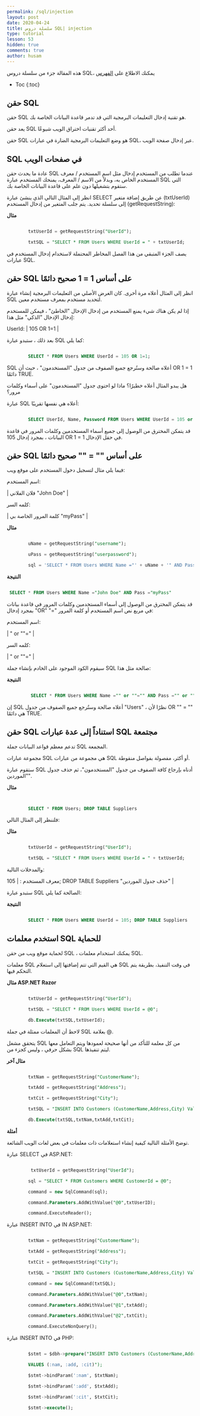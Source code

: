 ```yaml
---
permalink: /sql/injection
layout: post
date: 2020-04-24
title: سلسلة دروس SQL| injection
type: tutorial
lesson: 53
hidden: true
comments: true
author: husam
---
```


هذه المقالة جزء من سلسلة دروس SQL، يمكنك الاطلاع على [الفهرس](intro)

* Toc
{:toc}

## حقن SQL

حقن SQL هو تقنية إدخال التعليمات البرمجية التي قد تدمر قاعدة البيانات الخاصة بك.

يعد حقن SQL أحد أكثر تقنيات اختراق الويب شيوعًا.

حقن SQL هو وضع التعليمات البرمجية الضارة في عبارات SQL، عبر إدخال صفحة الويب.

## SQL في صفحات الويب

عادة ما يحدث حقن  SQL عندما تطلب من المستخدم إدخال مثل اسم المستخدم / معرف المستخدم الخاص به، وبدلاً من الاسم / المعرف، يمنحك المستخدم عبارة SQL التي ستقوم بتشغيلها دون علم على قاعدة البيانات الخاصة بك.

انظر إلى المثال التالي الذي ينشئ عبارة SELECT عن طريق إضافة متغير (txtUserId) إلى سلسلة تحديد. يتم جلب المتغير من إدخال المستخدم (getRequestString):

**مثال**

```sql

		txtUserId = getRequestString("UserId");

		txtSQL = "SELECT * FROM Users WHERE UserId = " + txtUserId;

```

يصف الجزء المتبقي من هذا الفصل المخاطر المحتملة لاستخدام إدخال المستخدم في عبارات SQL.

## حقن SQL على أساس 1 = 1 صحيح دائمًا

انظر إلى المثال أعلاه مرة أخرى. كان الغرض الأصلي من التعليمات البرمجية إنشاء عبارة SQL لتحديد مستخدم بمعرف مستخدم معين.

إذا لم يكن هناك شيء يمنع المستخدم من إدخال الإدخال "الخاطئ" ، فيمكن للمستخدم إدخال الإدخال "الذكي" مثل هذا:

UserId: | 105 OR 1=1 |

بعد ذلك ، ستبدو عبارة SQL كما يلي:

```sql

		SELECT * FROM Users WHERE UserId = 105 OR 1=1;

```

SQL أعلاه صالحة وستُرجع جميع الصفوف من جدول "المستخدمون" ، حيث أن OR 1 = 1 دائمًا TRUE.

هل يبدو المثال أعلاه خطيرًا؟ ماذا لو احتوى جدول "المستخدمون" على أسماء وكلمات مرور؟

عبارة SQL أعلاه هي نفسها تقريبًا:

```sql

		SELECT UserId, Name, Password FROM Users WHERE UserId = 105 or 1=1; 

```

قد يتمكن المخترق من الوصول إلى جميع أسماء المستخدمين وكلمات المرور في قاعدة البيانات ، بمجرد إدخال 105 OR 1 = 1 في حقل الإدخال.

## حقن SQL على أساس "" = "" صحيح دائمًا

فيما يلي مثال لتسجيل دخول المستخدم على موقع ويب:

اسم المستخدم:

| فلان الفلاني "John Doe" |

كلمه السر:


| كلمة المرور الخاصة بي "myPass" |

**مثال**

```sql

		uName = getRequestString("username");

		uPass = getRequestString("userpassword");

		sql = 'SELECT * FROM Users WHERE Name ="' + uName + '" AND Pass ="' + uPass + '"'

```

**النتيجة**

```sql

 SELECT * FROM Users WHERE Name ="John Doe" AND Pass ="myPass" 

```

قد يتمكن المخترق من الوصول إلى أسماء المستخدمين وكلمات المرور في قاعدة بيانات بمجرد إدخال "OR" "=" في مربع نص اسم المستخدم أو كلمة المرور:

اسم المستخدم:

 | " or ""=" |

كلمه السر:

| " or ""=" |

سيقوم الكود الموجود على الخادم بإنشاء جملة SQL صالحة مثل هذا:

**النتيجة**

```sql

		 SELECT * FROM Users WHERE Name ="" or ""="" AND Pass ="" or ""="" 

```

إن SQL أعلاه صالحة وستُرجع جميع الصفوف من جدول "Users" ، نظرًا لأن OR "" = "" هي دائمًا TRUE.

## حقن SQL استناداً إلى عدة عبارات SQL مجتمعة

تدعم معظم قواعد البيانات جملة SQL المجمعة.

مجموعة عبارات SQL هي مجموعة من عبارات SQL أو أكثر، مفصولة بفواصل منقوطة.

ستقوم عبارة SQL أدناه بإرجاع كافة الصفوف من جدول "المستخدمون"، ثم حذف جدول "الموردين".

**مثال**

```sql


		SELECT * FROM Users; DROP TABLE Suppliers 

```

فلننظر إلى المثال التالي:

**مثال**

```sql

		txtUserId = getRequestString("UserId");

		txtSQL = "SELECT * FROM Users WHERE UserId = " + txtUserId;

```

والمدخلات التالية:

معرف المستخدم : | 105; DROP TABLE Suppliers "حذف جدول الموردين" |

ستبدو عبارة SQL الصالحة كما يلي:

**النتيجة**


```sql

		SELECT * FROM Users WHERE UserId = 105; DROP TABLE Suppliers

```

## استخدم معلمات SQL للحماية

لحماية موقع ويب من حقن SQL ، يمكنك استخدام معلمات SQL.

معلمات SQL هي القيم التي تتم إضافتها إلى استعلام SQL في وقت التنفيذ، بطريقة يتم التحكم فيها.

**مثال ASP.NET Razor**

```sql

		txtUserId = getRequestString("UserId");

		txtSQL = "SELECT * FROM Users WHERE UserId = @0";

		db.Execute(txtSQL,txtUserId);

```

لاحظ أن المعلمات ممثلة في جملة SQL بعلامة @.

يتحقق مشغل SQL من كل معلمة للتأكد من أنها صحيحة لعمودها ويتم التعامل معها بشكل حرفي ، وليس كجزء من SQL ليتم تنفيذها.

**مثال آخر**

```sql

		txtNam = getRequestString("CustomerName");

		txtAdd = getRequestString("Address");

		txtCit = getRequestString("City");

		txtSQL = "INSERT INTO Customers (CustomerName,Address,City) Values(@0,@1,@2)";

		db.Execute(txtSQL,txtNam,txtAdd,txtCit);

```

**أمثلة**

توضح الأمثلة التالية كيفية إنشاء استعلامات ذات معلمات في بعض لغات الويب الشائعة.

عبارة SELECT في ASP.NET:

```sql

		 txtUserId = getRequestString("UserId");

		sql = "SELECT * FROM Customers WHERE CustomerId = @0";

		command = new SqlCommand(sql);

		command.Parameters.AddWithValue("@0",txtUserID);

		command.ExecuteReader();

```

عبارة INSERT INTO في IN ASP.NET:

```sql

		txtNam = getRequestString("CustomerName");

		txtAdd = getRequestString("Address");

		txtCit = getRequestString("City");

		txtSQL = "INSERT INTO Customers (CustomerName,Address,City) Values(@0,@1,@2)";

		command = new SqlCommand(txtSQL);

		command.Parameters.AddWithValue("@0",txtNam);

		command.Parameters.AddWithValue("@1",txtAdd);

		command.Parameters.AddWithValue("@2",txtCit);

		command.ExecuteNonQuery();

```


عبارة INSERT INTO في PHP:

```sql

		$stmt = $dbh->prepare("INSERT INTO Customers (CustomerName,Address,City)

		VALUES (:nam, :add, :cit)");

		$stmt->bindParam(':nam', $txtNam);

		$stmt->bindParam(':add', $txtAdd);

		$stmt->bindParam(':cit', $txtCit);

		$stmt->execute();

```


